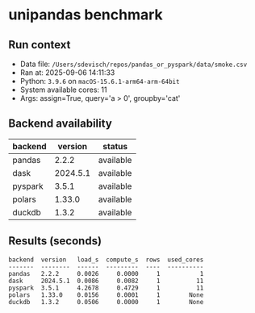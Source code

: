 # unipandas benchmark

## Run context

- Data file: `/Users/sdevisch/repos/pandas_or_pyspark/data/smoke.csv`
- Ran at: 2025-09-06 14:11:33
- Python: `3.9.6` on `macOS-15.6.1-arm64-arm-64bit`
- System available cores: 11
- Args: assign=True, query='a > 0', groupby='cat'

## Backend availability

| backend | version | status |
|---|---|---|
| pandas | 2.2.2 | available |
| dask | 2024.5.1 | available |
| pyspark | 3.5.1 | available |
| polars | 1.33.0 | available |
| duckdb | 1.3.2 | available |

## Results (seconds)

```text
backend  version   load_s  compute_s  rows  used_cores
-------  --------  ------  ---------  ----  ----------
pandas   2.2.2     0.0026     0.0000     1           1
dask     2024.5.1  0.0086     0.0082     1          11
pyspark  3.5.1     4.2678     0.4729     1          11
polars   1.33.0    0.0156     0.0001     1        None
duckdb   1.3.2     0.0506     0.0000     1        None
```
